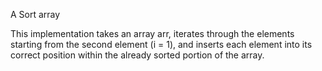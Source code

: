 A Sort array

This implementation takes an array arr, iterates through the elements starting from the second element (i = 1), and inserts each element into its correct position within the already sorted portion of the array.


